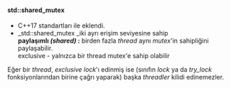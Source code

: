#### std::shared_mutex

+ C++17 standartları ile eklendi.
+ _std::shared_mutex _iki ayrı erişim seviyesine sahip <br>
**paylaşımlı _(shared)_ :**  birden  fazla _thread_ aynı _mutex_'in sahipliğini paylaşabilir.<br>
exclusive - yalnızca bir thread mutex'e sahip olabilir<br>

Eğer bir _thread_, _exclusive lock_'ı edinmiş ise (sınıfın _lock_ ya da _try_lock_ fonksiyonlarından birine çağrı yaparak) başka _threadler_ kilidi edinemezler.
